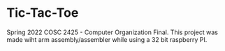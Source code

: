 # Tic-Tac-Toe
Spring 2022 COSC 2425 - Computer Organization Final.
This project was made wiht arm assembly/assembler while using a 32 bit raspberry PI.

